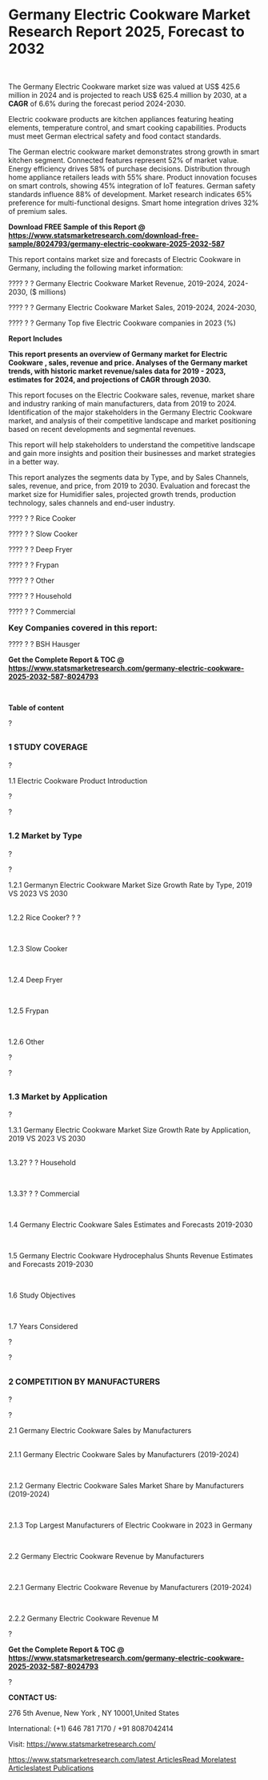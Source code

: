 <h1>Germany Electric Cookware Market Research Report 2025, Forecast to 2032</h1><br/><p>The Germany Electric Cookware market size was valued at US$ 425.6 million in 2024 and is projected to reach US$ 625.4 million by 2030, at a <strong>CAGR</strong> of 6.6% during the forecast period 2024-2030.</p>
 
 
 
 <p>Electric cookware products are kitchen appliances featuring heating elements, temperature control, and smart cooking capabilities. Products must meet German electrical safety and food contact standards.</p>
 
 
 
 <p>The German electric cookware market demonstrates strong growth in smart kitchen segment. Connected features represent 52% of market value. Energy efficiency drives 58% of purchase decisions. Distribution through home appliance retailers leads with 55% share. Product innovation focuses on smart controls, showing 45% integration of IoT features. German safety standards influence 88% of development. Market research indicates 65% preference for multi-functional designs. Smart home integration drives 32% of premium sales.</p>
 
 
 
 <p><strong>Download FREE Sample of this Report @ <a href="https://www.statsmarketresearch.com/download-free-sample/8024793/germany-electric-cookware-2025-2032-587">https://www.statsmarketresearch.com/download-free-sample/8024793/germany-electric-cookware-2025-2032-587</a></strong></p>
 
 
 
 <p>This report contains market size and forecasts of Electric Cookware in Germany, including the following market information:</p>
 
 
 
 <p>???? ? ? Germany Electric Cookware Market Revenue, 2019-2024, 2024-2030, ($ millions)</p>
 
 
 
 <p>???? ? ? Germany Electric Cookware Market Sales, 2019-2024, 2024-2030,</p>
 
 
 
 <p>???? ? ? Germany Top five Electric Cookware companies in 2023 (%)</p>
 
 
 
 <p><strong>Report Includes</strong></p>
 
 
 
 <p><strong>This report presents an overview of Germany market for Electric Cookware , sales, revenue and price. Analyses of the Germany market trends, with historic market revenue/sales data for 2019 - 2023, estimates for 2024, and projections of <strong>CAGR</strong> through 2030.</strong></p>
 
 
 
 <p>This report focuses on the Electric Cookware sales, revenue, market share and industry ranking of main manufacturers, data from 2019 to 2024. Identification of the major stakeholders in the Germany Electric Cookware market, and analysis of their competitive landscape and market positioning based on recent developments and segmental revenues.</p>
 
 
 
 <p>This report will help stakeholders to understand the competitive landscape and gain more insights and position their businesses and market strategies in a better way.</p>
 
 
 
 <p>This report analyzes the segments data by Type, and by Sales Channels, sales, revenue, and price, from 2019 to 2030. Evaluation and forecast the market size for Humidifier sales, projected growth trends, production technology, sales channels and end-user industry.</p>
 
 
 
 <p>???? ? ? Rice Cooker</p>
 
 
 
 <p>???? ? ? Slow Cooker</p>
 
 
 
 <p>???? ? ? Deep Fryer</p>
 
 
 
 <p>???? ? ? Frypan</p>
 
 
 
 <p>???? ? ? Other</p>
 
 
 
 <p>???? ? ? Household</p>
 
 
 
 <p>???? ? ? Commercial</p>
 
 
 
 <p><span style="font-size:16px"><strong>Key Companies covered in this report:</strong></span></p>
 
 
 
 <p>???? ? ? BSH Hausger</p>
 
 
 
 <div><b>Get the Complete Report & TOC @ <a href="https://www.statsmarketresearch.com/germany-electric-cookware-2025-2032-587-8024793">https://www.statsmarketresearch.com/germany-electric-cookware-2025-2032-587-8024793</a></b></div>
 
 
 
 <p><br />
 
 <b>Table of content</b></p>
 
 
 
 <p>? </p>
 
 
 
 <h2><span style="font-size:16px"><strong>1 STUDY COVERAGE</strong></span></h2>
 
 
 
 <p>? </p>
 
 
 
 <p>1.1 Electric Cookware Product Introduction</p>
 
 
 
 <p>? </p>
 
 
 
 <p>? </p>
 
 
 
 <h2><span style="font-size:16px"><strong>1.2 Market by Type</strong></span></h2>
 
 
 
 <p>? </p>
 
 
 
 <p>? </p>
 
 
 
 <p>1.2.1 Germanyn Electric Cookware Market Size Growth Rate by Type, 2019 VS 2023 VS 2030<br />
 
 <br />
 
 1.2.2 Rice Cooker? ? ? <br />
 
 <br />
 
 1.2.3 Slow Cooker<br />
 
 <br />
 
 1.2.4 Deep Fryer<br />
 
 <br />
 
 1.2.5 Frypan<br />
 
 <br />
 
 1.2.6 Other<br />
 
 ? </p>
 
 
 
 <p>? </p>
 
 
 
 <h2><span style="font-size:16px"><strong>1.3 Market by Application</strong></span></h2>
 
 
 
 <p>? </p>
 
 
 
 <p>1.3.1 Germany Electric Cookware Market Size Growth Rate by Application, 2019 VS 2023 VS 2030<br />
 
 <br />
 
 1.3.2? ? ? Household<br />
 
 <br />
 
 1.3.3? ? ? Commercial<br />
 
 <br />
 
 1.4 Germany Electric Cookware Sales Estimates and Forecasts 2019-2030<br />
 
 <br />
 
 1.5 Germany Electric Cookware Hydrocephalus Shunts Revenue Estimates and Forecasts 2019-2030<br />
 
 <br />
 
 1.6 Study Objectives<br />
 
 <br />
 
 1.7 Years Considered</p>
 
 
 
 <p>? </p>
 
 
 
 <p>? </p>
 
 
 
 <h2><span style="font-size:16px"><strong>2 COMPETITION BY MANUFACTURERS</strong></span></h2>
 
 
 
 <p>? </p>
 
 
 
 <p>? </p>
 
 
 
 <p>2.1 Germany Electric Cookware Sales by Manufacturers<br />
 
 <br />
 
 2.1.1 Germany Electric Cookware Sales by Manufacturers (2019-2024)<br />
 
 <br />
 
 2.1.2 Germany Electric Cookware Sales Market Share by Manufacturers (2019-2024)<br />
 
 <br />
 
 2.1.3 Top Largest Manufacturers of Electric Cookware in 2023 in Germany<br />
 
 <br />
 
 2.2 Germany Electric Cookware Revenue by Manufacturers<br />
 
 <br />
 
 2.2.1 Germany Electric Cookware Revenue by Manufacturers (2019-2024)<br />
 
 <br />
 
 2.2.2 Germany Electric Cookware Revenue M</p>
 
 
 
 <p>? </p>
 
 
 
 <div><b>Get the Complete Report & TOC @ <a href="https://www.statsmarketresearch.com/germany-electric-cookware-2025-2032-587-8024793">https://www.statsmarketresearch.com/germany-electric-cookware-2025-2032-587-8024793</a></b></div>
 
 
 
 <p>? </p>
 
 
 
 <p><b>CONTACT US:</b><br />
 
 276 5th Avenue, New York , NY 10001,United States<br />
 
 International: (+1) 646 781 7170 / +91 8087042414<br />
 
 Visit: <a href="https://www.statsmarketresearch.com/">https://www.statsmarketresearch.com/</a><br />
 
 <a href="https://gyeongbokgung.com">https://www.statsmarketresearch.com/</a><a href="https://hallyeomaritime.com">latest Articles</a><a href="https://jingwansa.com">Read More</a><a href="https://nguoiviet.jp/">latest Articles</a><a href="https://www.intelmarketresearch.com/">latest Publications</a></p>